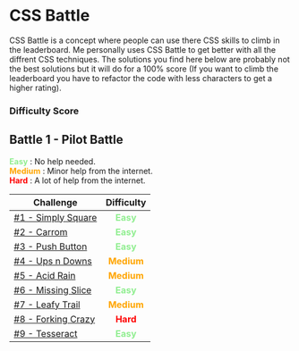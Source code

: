 # CSS Battle

CSS Battle is a concept where people can use there CSS skills to climb in the leaderboard. Me personally uses CSS Battle to get better with all the diffrent CSS techniques. The solutions you find here below are probably not the best solutions but it will do for a 100% score (If you want to climb the leaderboard you have to refactor the code with less characters to get a higher rating).

### Difficulty Score

## Battle 1 - Pilot Battle

<span style="color: lightgreen"><b>Easy</b></span> : No help needed.<br>
<span style="color: orange"><b>Medium</b></span> : Minor help from the internet. <br>
<span style="color: red"><b>Hard</b></span> : A lot of help from the internet.

| Challenge                                                                                                                                      |                     Difficulty                     |
| ---------------------------------------------------------------------------------------------------------------------------------------------- | :------------------------------------------------: |
| [#1 - Simply Square](https://github.com/yorickcleerbout/CSS-Battle/blob/main/Battle%20%231%20-%20Pilot%20Battle/%231%20-%20Simply%20Square.md) | <span style="color: lightgreen"><b>Easy</b></span> |
| [#2 - Carrom](https://github.com/yorickcleerbout/CSS-Battle/blob/main/Battle%20%231%20-%20Pilot%20Battle/%232%20-%20Carrom.md)                 | <span style="color: lightgreen"><b>Easy</b></span> |
| [#3 - Push Button](https://github.com/yorickcleerbout/CSS-Battle/blob/main/Battle%20%231%20-%20Pilot%20Battle/%233%20-%20Push%20Button.md)     | <span style="color: lightgreen"><b>Easy</b></span> |
| [#4 - Ups n Downs](https://github.com/yorickcleerbout/CSS-Battle/blob/main/Battle%20%231%20-%20Pilot%20Battle/%234%20-%20Ups%20n%20Downs.md)   |  <span style="color: orange"><b>Medium</b></span>  |
| [#5 - Acid Rain](https://github.com/yorickcleerbout/CSS-Battle/blob/main/Battle%20%231%20-%20Pilot%20Battle/%235%20-%20Acid%20Rain.md)         |  <span style="color: orange"><b>Medium</b></span>  |
| [#6 - Missing Slice](https://github.com/yorickcleerbout/CSS-Battle/blob/main/Battle%20%231%20-%20Pilot%20Battle/%236%20-%20Missing%20Slice.md) | <span style="color: lightgreen"><b>Easy</b></span> |
| [#7 - Leafy Trail](https://github.com/yorickcleerbout/CSS-Battle/blob/main/Battle%20%231%20-%20Pilot%20Battle/%237%20-%20Leafy%20Trail.md)     |  <span style="color: orange"><b>Medium</b></span>  |
| [#8 - Forking Crazy](https://github.com/yorickcleerbout/CSS-Battle/blob/main/Battle%20%231%20-%20Pilot%20Battle/%238%20-%20Forking%20Crazy.md) |    <span style="color: red"><b>Hard</b></span>     |
| [#9 - Tesseract](https://github.com/yorickcleerbout/CSS-Battle/blob/main/Battle%20%231%20-%20Pilot%20Battle/%239%20-%20Tesseract.md)           | <span style="color: lightgreen"><b>Easy</b></span> |
